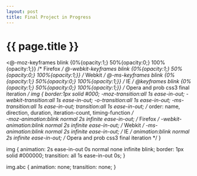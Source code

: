 ```yaml
---
layout: post
title: Final Project in Progress
---
```


{{ page.title }}
================

<@-moz-keyframes blink {0%{opacity:1;} 50%{opacity:0;} 100%{opacity:1;}} /* Firefox */
@-webkit-keyframes blink {0%{opacity:1;} 50%{opacity:0;} 100%{opacity:1;}} /* Webkit */
@-ms-keyframes blink {0%{opacity:1;} 50%{opacity:0;} 100%{opacity:1;}} /* IE */
@keyframes blink {0%{opacity:1;} 50%{opacity:0;} 100%{opacity:1;}} /* Opera and prob css3 final iteration */
img {
border:1px solid #000;
-moz-transition:all 1s ease-in-out;
-webkit-transition:all 1s ease-in-out;
-o-transition:all 1s ease-in-out;
-ms-transition:all 1s ease-in-out;
transition:all 1s ease-in-out;
/* order: name, direction, duration, iteration-count, timing-function */   
-moz-animation:blink normal 2s infinite ease-in-out; /* Firefox */
-webkit-animation:blink normal 2s infinite ease-in-out; /* Webkit */
-ms-animation:blink normal 2s infinite ease-in-out; /* IE */
animation:blink normal 2s infinite ease-in-out; /* Opera and prob css3 final iteration */
}&#8203;

img {
    animation: 2s ease-in-out 0s normal none infinite blink;
    border: 1px solid #000000;
    transition: all 1s ease-in-out 0s;
}

img.abc {
    animation: none;
    transition: none;
}
